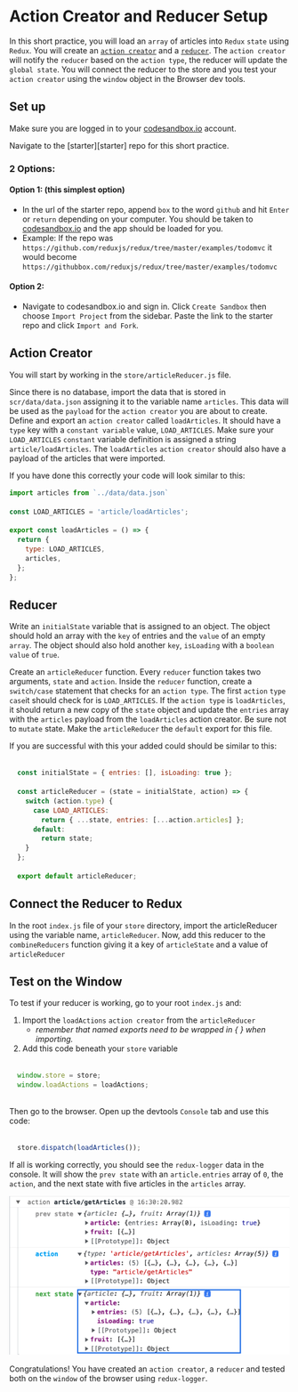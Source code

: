 # Action Creator and Reducer Setup

In this short practice, you will load an `array` of articles into `Redux`
`state` using `Redux`. You will create an [`action creator`][action-creator] and
a [`reducer`][reducer]. The `action creator` will notify the `reducer` based on
the `action type`, the reducer will update the `global state`. You will connect
the reducer to the store and you test your `action creator` using the `window`
object in the Browser dev tools.

## Set up

Make sure you are logged in to your [codesandbox.io][code-sandbox] account.

Navigate to the [starter][starter] repo for this short practice.

### 2 Options:

#### Option 1: (this simplest option)

- In the url of the starter repo, append `box` to the word `github` and hit
  `Enter` or `return` depending on your computer. You should be taken to
  [codesandbox.io][code-sandbox] and the app should be loaded for you.
- Example: If the repo was
  `https://github.com/reduxjs/redux/tree/master/examples/todomvc` it would
  become `https://githubbox.com/reduxjs/redux/tree/master/examples/todomvc`

#### Option 2:

- Navigate to codesandbox.io and sign in. Click `Create Sandbox` then choose
 `Import Project` from the sidebar. Paste the link to the starter repo and
 click `Import and Fork`.

## Action Creator

You will start by working in the `store/articleReducer.js` file.

Since there is no database, import the data that is stored in
`scr/data/data.json` assigning it to the variable name `articles`. This data
will be used as the `payload` for the `action creator` you are about to create.
Define and export an `action creator` called `loadArticles`. It should have a `type` key
with a `constant variable` value, `LOAD_ARTICLES`. Make sure your
`LOAD_ARTICLES` `constant` variable definition is assigned a string
`article/loadArticles`. The `loadArticles` `action creator` should also have a
payload of the articles that were imported.

If you have done this correctly your code will look similar to this:

```js
import articles from `../data/data.json`

const LOAD_ARTICLES = 'article/loadArticles';

export const loadArticles = () => {
  return {
    type: LOAD_ARTICLES,
    articles,
  };
};

```

## Reducer

Write an `initialState` variable that is assigned to an object. The object
should hold an array with the `key` of entries and the `value` of an empty
`array`. The object should also hold another `key`, `isLoading` with a `boolean`
`value` of `true`.

Create an `articleReducer` function. Every `reducer` function takes two
arguments, `state` and `action`. Inside the `reducer` function, create a
`switch/case` statement that checks for an `action type`. The first `action`
`type` `case`it should check for is `LOAD_ARTICLES`. If the `action type` is
`loadArticles`, it should return a new copy of the `state` object and update the
`entries` array with the `articles` payload from the `loadArticles` action
creator. Be sure not to `mutate` state. Make the `articleReducer` the `default`
export for this file.

If you are successful with this your added could should be similar to this:

```js

  const initialState = { entries: [], isLoading: true };

  const articleReducer = (state = initialState, action) => {
    switch (action.type) {
      case LOAD_ARTICLES:
        return { ...state, entries: [...action.articles] };
      default:
        return state;
    }
  };

  export default articleReducer;

```

## Connect the Reducer to Redux

In the root `index.js` file of your `store` directory, import the articleReducer
using the variable name, `articleReducer`. Now, add this reducer to the
`combineReducers` function giving it a key of `articleState` and a value of `articleReducer`

## Test on the Window

To test if your reducer is working, go to your root `index.js` and:

1. Import the `loadActions` `action creator` from the `articleReducer`
    - *remember that named exports need to be wrapped in { } when importing.*
2. Add this code beneath your `store` variable

```js

  window.store = store;
  window.loadActions = loadActions;
  
```

Then go to the browser. Open up the devtools `Console` tab and use this code:

```js

  store.dispatch(loadArticles());

```

If all is working correctly, you should see the `redux-logger` data in the
console. It will show the `prev state` with an `article.entries` array of `0`,
the `action`, and the next state with five articles in the `articles` array.

![redux-logger][redux-logger]

Congratulations! You have created an `action creator`, a `reducer` and tested
both on the `window` of the browser using `redux-logger`.

[action-creator]: https://redux.js.org/usage/reducing-boilerplate
[reducer]:
https://redux.js.org/usage/structuring-reducers/basic-reducer-structure
[redux-logger]: ./aws-assets/redux-logger.png
[code-sandbox]:http://www.codesandbox.io